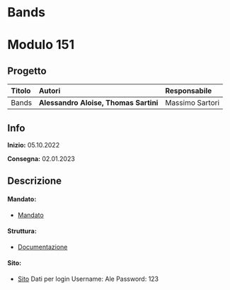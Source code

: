 # Bands
# Modulo 151
## Progetto
|Titolo             |Autori             |Responsabile               |
|:------------------|:------------------|:--------------------------|
|Bands   |<b>Alessandro Aloise,</b> <b>Thomas Sartini</b> |Massimo Sartori|

## Info
**Inizio:** 05.10.2022

**Consegna:** 02.01.2023

## Descrizione

#### Mandato:
- [Mandato](/Documenti/Qdc/Gestionale_Band.pdf)	
#### Struttura:
- [Documentazione](/Documenti)

#### Sito:
- [Sito](http://bettelini.internet-box.ch:8083/)
Dati per login
Username: Ale
Password: 123


